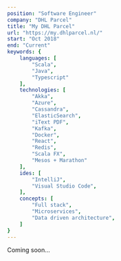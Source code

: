 ```yaml
---
position: "Software Engineer"
company: "DHL Parcel"
title: "My DHL Parcel"
url: "https://my.dhlparcel.nl/"
start: "Oct 2018"
end: "Current"
keywords: {
    languages: [
        "Scala",
        "Java",
        "Typescript"
    ],
    technologies: [
        "Akka",
        "Azure",
        "Cassandra",
        "ElasticSearch",
        "iText PDF",
        "Kafka",
        "Docker",
        "React",
        "Redis",
        "Scala FX",
        "Mesos + Marathon"
    ],
    ides: [
        "IntelliJ",
        "Visual Studio Code",
    ],
    concepts: [
        "Full stack",
        "Microservices",
        "Data driven architecture",
    ]
}
---
```


Coming soon... 